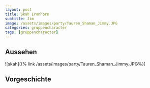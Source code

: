 ```yaml
---
layout: post
title: Skah Ironhorn
subtitle: Jim
image: /assets/images/party/Tauren_Shaman_Jimmy.JPG
categories: gruppencharacter
tags: [gruppencharacter]
---
```


## Aussehen
![skah]({% link /assets/images/party/Tauren_Shaman_Jimmy.JPG%})

## Vorgeschichte
